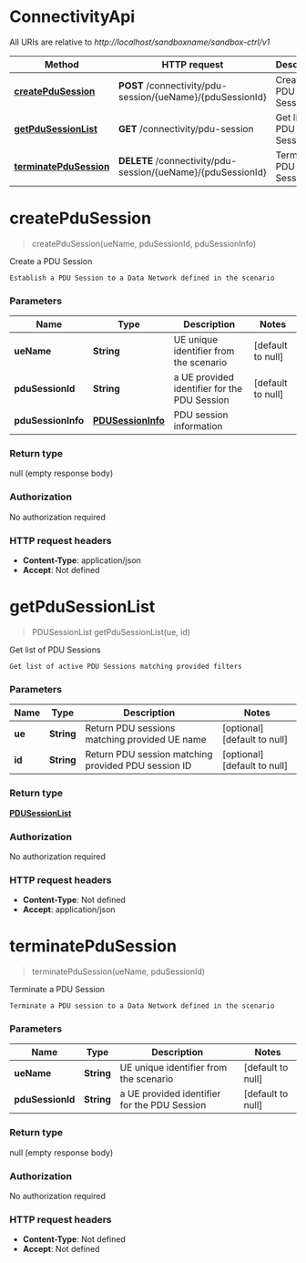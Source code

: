 # ConnectivityApi

All URIs are relative to *http://localhost/sandboxname/sandbox-ctrl/v1*

Method | HTTP request | Description
------------- | ------------- | -------------
[**createPduSession**](ConnectivityApi.md#createPduSession) | **POST** /connectivity/pdu-session/{ueName}/{pduSessionId} | Create a PDU Session
[**getPduSessionList**](ConnectivityApi.md#getPduSessionList) | **GET** /connectivity/pdu-session | Get list of PDU Sessions
[**terminatePduSession**](ConnectivityApi.md#terminatePduSession) | **DELETE** /connectivity/pdu-session/{ueName}/{pduSessionId} | Terminate a PDU Session


<a name="createPduSession"></a>
# **createPduSession**
> createPduSession(ueName, pduSessionId, pduSessionInfo)

Create a PDU Session

    Establish a PDU Session to a Data Network defined in the scenario

### Parameters

Name | Type | Description  | Notes
------------- | ------------- | ------------- | -------------
 **ueName** | **String**| UE unique identifier from the scenario | [default to null]
 **pduSessionId** | **String**| a UE provided identifier for the PDU Session | [default to null]
 **pduSessionInfo** | [**PDUSessionInfo**](../Models/PDUSessionInfo.md)| PDU session information |

### Return type

null (empty response body)

### Authorization

No authorization required

### HTTP request headers

- **Content-Type**: application/json
- **Accept**: Not defined

<a name="getPduSessionList"></a>
# **getPduSessionList**
> PDUSessionList getPduSessionList(ue, id)

Get list of PDU Sessions

    Get list of active PDU Sessions matching provided filters

### Parameters

Name | Type | Description  | Notes
------------- | ------------- | ------------- | -------------
 **ue** | **String**| Return PDU sessions matching provided UE name | [optional] [default to null]
 **id** | **String**| Return PDU session matching provided PDU session ID | [optional] [default to null]

### Return type

[**PDUSessionList**](../Models/PDUSessionList.md)

### Authorization

No authorization required

### HTTP request headers

- **Content-Type**: Not defined
- **Accept**: application/json

<a name="terminatePduSession"></a>
# **terminatePduSession**
> terminatePduSession(ueName, pduSessionId)

Terminate a PDU Session

    Terminate a PDU session to a Data Network defined in the scenario

### Parameters

Name | Type | Description  | Notes
------------- | ------------- | ------------- | -------------
 **ueName** | **String**| UE unique identifier from the scenario | [default to null]
 **pduSessionId** | **String**| a UE provided identifier for the PDU Session | [default to null]

### Return type

null (empty response body)

### Authorization

No authorization required

### HTTP request headers

- **Content-Type**: Not defined
- **Accept**: Not defined

